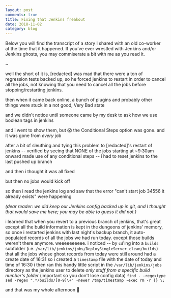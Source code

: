 ```yaml
---
layout: post
comments: true
title: Fixing that Jenkins freakout
date: 2018-11-02
category: blog
---
```


Below you will find the transcript of a story I shared with an old co-worker at the time that it happened. If you've ever wrestled with Jenkins and/or Jenkins ghosts, you may commiserate a bit with me as you read it.

~

well the short of it is, [redacted] was mad that there were a ton of regression tests backed up, so he forced jenkins to restart in order to cancel all the jobs, not knowing that you need to cancel all the jobs before stopping/restarting jenkins.

then when it came back online, a bunch of plugins and probably other things were stuck in a not good, Very Bad state

and we didn't notice until someone came by my desk to ask how we use boolean tags in jenkins

and i went to show them, but 😱 the Conditional Steps option was gone. and it was gone from _every_ job

after a bit of sleuthing and tying this problem to [redacted]'s restart of jenkins -- verified by seeing that NONE of the jobs starting at ~9:30am onward made use of any conditional steps -- i had to reset jenkins to the last pushed up branch

and then i thought it was all fixed

but then no jobs would kick off

so then i read the jenkins log and saw that the error "can't start job 34556 it already exists" were happening

_(dear reader: we did keep our Jenkins config backed up in git, and I thought that would save me here; you may be able to guess it did not.)_

i learned that when you revert to a previous branch of jenkins, that's great except all the build information is kept in the dungeons of jenkins' memory, so once i restarted jenkins with last night's backup branch, it auto-populated records of all the jobs we had run today.
except those builds weren't there anymore.
weeeeeeeeee.
i noticed -- by `cd`'ing into a `builds` subfolder (i.e. `/var/lib/jenkins/jobs/DeploySingleServer_clean/builds`) that all the jobs whose ghost records from today were still around had a create date of 16:31
so i created a `timestamp` file with the date of today and time of 16:30
i then ran this handy little script in the `/var/lib/jenkins/jobs` directory as the jenkins user to delete _only stuff from a specific build number's folder_ (important so you don't lose config data)
`find . -regextype sed -regex ".*/builds/[0-9]\+" -newer /tmp/timestamp -exec rm -r {} \;`

and that was my whole afternoon 🎉
